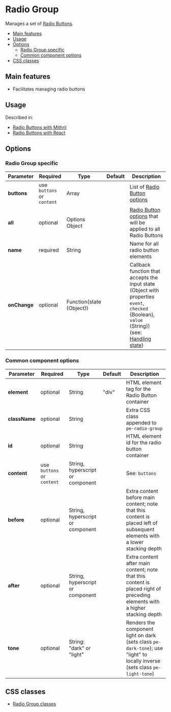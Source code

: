 # Radio Group

Manages a set of [Radio Buttons](radio-button.md).

<!-- MarkdownTOC autolink="true" autoanchor="true" bracket="round" -->

- [Main features](#main-features)
- [Usage](#usage)
- [Options](#options)
  - [Radio Group specific](#radio-group-specific)
  - [Common component options](#common-component-options)
- [CSS classes](#css-classes)

<!-- /MarkdownTOC -->

<a name="main-features"></a>
## Main features

* Facilitates managing radio buttons


<a name="usage"></a>
## Usage

Described in:

* [Radio Buttons with Mithril](mithril/radio-button.md)
* [Radio Buttons with React](react/radio-button.md)


<a name="options"></a>
## Options

<a name="radio-group-specific"></a>
### Radio Group specific

| **Parameter** |  **Required** | **Type** | **Default** | **Description** |
| ------------- | -------------- | -------- | ----------- | --------------- |
| **buttons**   | use `buttons` or `content` | Array | | List of [Radio Button options](radio-button.md#options) |
| **all**       | optional       | Options Object | | [Radio Button options](radio-button.md#options) that will be applied to all Radio Buttons |
| **name**      | required | String | | Name for all radio button elements |
| **onChange**  | optional | Function(state {Object}) | | Callback function that accepts the input state (Object with properties `event`, `checked` {Boolean}, `value` {String}) (see: [Handling state](../handling-state.md)) |

<a name="common-component-options"></a>
### Common component options

| **Parameter** |  **Required** | **Type** | **Default** | **Description** |
| ------------- | -------------- | -------- | ----------- | --------------- |
| **element**   | optional       | String   | "div"       | HTML element tag for the Radio Button container |
| **className** | optional       | String   |             | Extra CSS class appended to `pe-radio-group` |
| **id**        | optional       | String   |             | HTML element id for the radio button container |
| **content** | use `buttons` or `content` | String, hyperscript or component | | See: `buttons` |
| **before**    | optional       | String, hyperscript or component |      | Extra content before main content; note that this content is placed left of subsequent elements with a lower stacking depth |
| **after**     | optional       | String, hyperscript or component |      | Extra content after main content; note that this content is placed right of preceding elements with a higher stacking depth |
| **tone**      | optional       | String: "dark" or "light" |  | Renders the component light on dark (sets class `pe-dark-tone`); use "light" to locally inverse (sets class `pe-light-tone`) |


<a name="css-classes"></a>
## CSS classes

* [Radio Group classes](../../packages/polythene-css-classes/radio-group.js)


